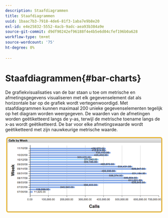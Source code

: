 ```yaml
---
description: Staafdiagrammen
title: Staafdiagrammen
uuid: 1baac7b3-7918-4de6-81f3-1aba7e9b8e20
exl-id: e4e25832-5552-4acb-9adc-aea93b384a9e
source-git-commit: d9df90242ef96188f4e4b5e6d04cfef196b0a628
workflow-type: tm+mt
source-wordcount: '75'
ht-degree: 0%

---
```


# Staafdiagrammen{#bar-charts}

De grafiekvisualisaties van de bar staan u toe om metrische en afmetingsgegevens visualiseren met elk gegevenselement dat als horizontale bar op de grafiek wordt vertegenwoordigd. Met staafdiagrammen kunnen maximaal 200 unieke gegevenselementen tegelijk op het diagram worden weergegeven. De waarden van de afmetingen worden geëtiketteerd langs de y-as, terwijl de metrische toename langs de x-as wordt geëtiketteerd. De bar voor elke afmetingswaarde wordt geëtiketteerd met zijn nauwkeurige metrische waarde.

![](assets/bar_chart.png)
